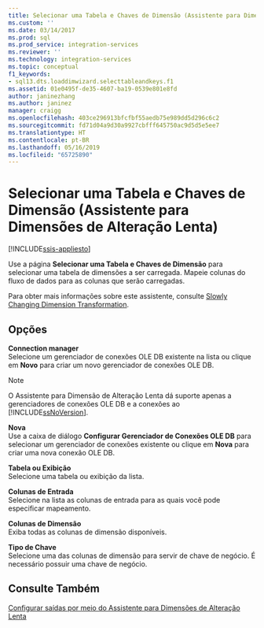 ```yaml
---
title: Selecionar uma Tabela e Chaves de Dimensão (Assistente para Dimensões de Alteração Lenta) | Microsoft Docs
ms.custom: ''
ms.date: 03/14/2017
ms.prod: sql
ms.prod_service: integration-services
ms.reviewer: ''
ms.technology: integration-services
ms.topic: conceptual
f1_keywords:
- sql13.dts.loaddimwizard.selecttableandkeys.f1
ms.assetid: 01e0495f-de35-4607-ba19-0539e801e8fd
author: janinezhang
ms.author: janinez
manager: craigg
ms.openlocfilehash: 403ce296913bfcfbf55aedb75e989dd5d296c6c2
ms.sourcegitcommit: fd71d04a9d30a9927cbfff645750ac9d5d5e5ee7
ms.translationtype: HT
ms.contentlocale: pt-BR
ms.lasthandoff: 05/16/2019
ms.locfileid: "65725890"
---
```

# <a name="select-a-dimension-table-and-keys-slowly-changing-dimension-wizard"></a>Selecionar uma Tabela e Chaves de Dimensão (Assistente para Dimensões de Alteração Lenta)

[!INCLUDE[ssis-appliesto](../../../includes/ssis-appliesto-ssvrpluslinux-asdb-asdw-xxx.md)]


  Use a página **Selecionar uma Tabela e Chaves de Dimensão** para selecionar uma tabela de dimensões a ser carregada. Mapeie colunas do fluxo de dados para as colunas que serão carregadas.  
  
 Para obter mais informações sobre este assistente, consulte [Slowly Changing Dimension Transformation](../../../integration-services/data-flow/transformations/slowly-changing-dimension-transformation.md).  
  
## <a name="options"></a>Opções  
 **Connection manager**  
 Selecione um gerenciador de conexões OLE DB existente na lista ou clique em **Novo** para criar um novo gerenciador de conexões OLE DB.  
  
> [!NOTE]  
>  O Assistente para Dimensão de Alteração Lenta dá suporte apenas a gerenciadores de conexões OLE DB e a conexões ao [!INCLUDE[ssNoVersion](../../../includes/ssnoversion-md.md)].  
  
 **Nova**  
 Use a caixa de diálogo **Configurar Gerenciador de Conexões OLE DB** para selecionar um gerenciador de conexões existente ou clique em **Nova** para criar uma nova conexão OLE DB.  
  
 **Tabela ou Exibição**  
 Selecione uma tabela ou exibição da lista.  
  
 **Colunas de Entrada**  
 Selecione na lista as colunas de entrada para as quais você pode especificar mapeamento.  
  
 **Colunas de Dimensão**  
 Exiba todas as colunas de dimensão disponíveis.  
  
 **Tipo de Chave**  
 Selecione uma das colunas de dimensão para servir de chave de negócio. É necessário possuir uma chave de negócio.  
  
## <a name="see-also"></a>Consulte Também  
 [Configurar saídas por meio do Assistente para Dimensões de Alteração Lenta](../../../integration-services/data-flow/transformations/configure-outputs-using-the-slowly-changing-dimension-wizard.md)  
  
  
